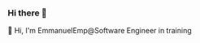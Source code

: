 ### Hi there 👋

<!--
**EmmanuelEmp/EmmanuelEmp** is a ✨ _special_ ✨ repository because its `README.md` (this file) appears on your GitHub profile.

Here are some ideas to get you started:

- 🔭 I’m currently working on ...
- 🌱 I’m currently learning ...
- 👯 I’m looking to collaborate on ...
- 🤔 I’m looking for help with ...
- 💬 Ask me about ...
- 📫 How to reach me: ...
- 😄 Pronouns: ...![gif](https://user-images.githubusercontent.com/87908445/235131049-84bef981-cb33-4c62-af7f-3ad90e67381e.gif)

- ⚡ Fun fact: ...
-->


👋 Hi, I'm EmmanuelEmp@Software Engineer in training
